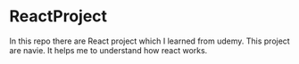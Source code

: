 # ReactProject
In this repo there are React project which I learned from udemy. This project are navie. It helps me to understand how react works.
